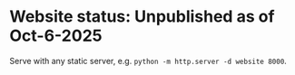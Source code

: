 # Website status: Unpublished as of Oct-6-2025

Serve with any static server, e.g. `python -m http.server -d website 8000`.


